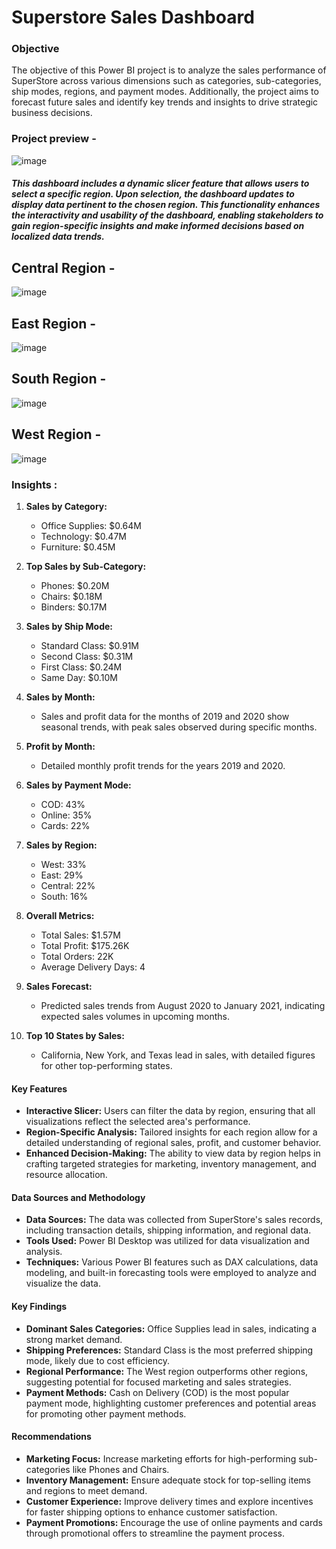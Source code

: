 # Superstore Sales Dashboard

### Objective

The objective of this Power BI project is to analyze the sales performance of SuperStore across various dimensions such as categories, sub-categories, ship modes, regions, and payment modes. Additionally, the project aims to forecast future sales and identify key trends and insights to drive strategic business decisions.

### Project preview - 
![image](https://github.com/bumblebee28/SuperStore-Sales-Dashboard/assets/59121945/b23420a3-f819-4560-a6ea-eb5a9a236919)


##### This dashboard includes a dynamic slicer feature that allows users to select a specific region. Upon selection, the dashboard updates to display data pertinent to the chosen region. This functionality enhances the interactivity and usability of the dashboard, enabling stakeholders to gain region-specific insights and make informed decisions based on localized data trends.

## Central Region - 
![image](https://github.com/bumblebee28/SuperStore-Sales-Dashboard/assets/59121945/bfbe99d1-f368-4e88-a6fc-44b1ce061e5c)


## East Region -
![image](https://github.com/bumblebee28/SuperStore-Sales-Dashboard/assets/59121945/3707dc85-e600-4156-a871-3af557da00c1)


## South Region - 
![image](https://github.com/bumblebee28/SuperStore-Sales-Dashboard/assets/59121945/eeb77ddc-c820-4b6c-98cb-635abdeadb74)


## West Region - 
![image](https://github.com/bumblebee28/SuperStore-Sales-Dashboard/assets/59121945/26d89ccf-286b-416c-8190-0d9ff1ad1666)



### Insights :

1. **Sales by Category:**
   - Office Supplies: $0.64M
   - Technology: $0.47M
   - Furniture: $0.45M

2. **Top Sales by Sub-Category:**
   - Phones: $0.20M
   - Chairs: $0.18M
   - Binders: $0.17M

3. **Sales by Ship Mode:**
   - Standard Class: $0.91M
   - Second Class: $0.31M
   - First Class: $0.24M
   - Same Day: $0.10M

4. **Sales by Month:**
   - Sales and profit data for the months of 2019 and 2020 show seasonal trends, with peak sales observed during specific months.

5. **Profit by Month:**
   - Detailed monthly profit trends for the years 2019 and 2020.

6. **Sales by Payment Mode:**
   - COD: 43%
   - Online: 35%
   - Cards: 22%

7. **Sales by Region:**
   - West: 33%
   - East: 29%
   - Central: 22%
   - South: 16%

8. **Overall Metrics:**
   - Total Sales: $1.57M
   - Total Profit: $175.26K
   - Total Orders: 22K
   - Average Delivery Days: 4

9. **Sales Forecast:**
   - Predicted sales trends from August 2020 to January 2021, indicating expected sales volumes in upcoming months.

10. **Top 10 States by Sales:**
    - California, New York, and Texas lead in sales, with detailed figures for other top-performing states.

#### Key Features

 - **Interactive Slicer:** Users can filter the data by region, ensuring that all visualizations reflect the selected area's performance.
 - **Region-Specific Analysis:** Tailored insights for each region allow for a detailed understanding of regional sales, profit, and customer behavior.
 - **Enhanced Decision-Making:** The ability to view data by region helps in crafting targeted strategies for marketing, inventory management, and resource allocation.


#### Data Sources and Methodology
- **Data Sources:** The data was collected from SuperStore's sales records, including transaction details, shipping information, and regional data.
- **Tools Used:** Power BI Desktop was utilized for data visualization and analysis.
- **Techniques:** Various Power BI features such as DAX calculations, data modeling, and built-in forecasting tools were employed to analyze and visualize the data.

#### Key Findings
- **Dominant Sales Categories:** Office Supplies lead in sales, indicating a strong market demand.
- **Shipping Preferences:** Standard Class is the most preferred shipping mode, likely due to cost efficiency.
- **Regional Performance:** The West region outperforms other regions, suggesting potential for focused marketing and sales strategies.
- **Payment Methods:** Cash on Delivery (COD) is the most popular payment mode, highlighting customer preferences and potential areas for promoting other payment methods.

#### Recommendations
- **Marketing Focus:** Increase marketing efforts for high-performing sub-categories like Phones and Chairs.
- **Inventory Management:** Ensure adequate stock for top-selling items and regions to meet demand.
- **Customer Experience:** Improve delivery times and explore incentives for faster shipping options to enhance customer satisfaction.
- **Payment Promotions:** Encourage the use of online payments and cards through promotional offers to streamline the payment process.


